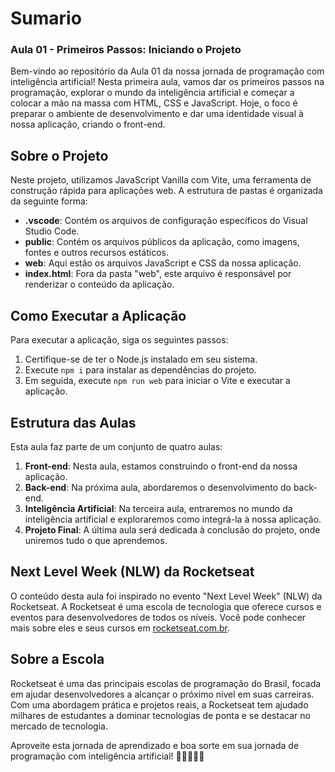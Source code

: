 # Sumario

### Aula 01 - Primeiros Passos: Iniciando o Projeto

Bem-vindo ao repositório da Aula 01 da nossa jornada de programação com inteligência artificial! Nesta primeira aula, vamos dar os primeiros passos na programação, explorar o mundo da inteligência artificial e começar a colocar a mão na massa com HTML, CSS e JavaScript. Hoje, o foco é preparar o ambiente de desenvolvimento e dar uma identidade visual à nossa aplicação, criando o front-end.

## Sobre o Projeto

Neste projeto, utilizamos JavaScript Vanilla com Vite, uma ferramenta de construção rápida para aplicações web. A estrutura de pastas é organizada da seguinte forma:

- **.vscode**: Contém os arquivos de configuração específicos do Visual Studio Code.
- **public**: Contém os arquivos públicos da aplicação, como imagens, fontes e outros recursos estáticos.
- **web**: Aqui estão os arquivos JavaScript e CSS da nossa aplicação.
- **index.html**: Fora da pasta "web", este arquivo é responsável por renderizar o conteúdo da aplicação.

## Como Executar a Aplicação

Para executar a aplicação, siga os seguintes passos:

1. Certifique-se de ter o Node.js instalado em seu sistema.
2. Execute `npm i` para instalar as dependências do projeto.
3. Em seguida, execute `npm run web` para iniciar o Vite e executar a aplicação.

## Estrutura das Aulas

Esta aula faz parte de um conjunto de quatro aulas:

1. **Front-end**: Nesta aula, estamos construindo o front-end da nossa aplicação.
2. **Back-end**: Na próxima aula, abordaremos o desenvolvimento do back-end.
3. **Inteligência Artificial**: Na terceira aula, entraremos no mundo da inteligência artificial e exploraremos como integrá-la à nossa aplicação.
4. **Projeto Final**: A última aula será dedicada à conclusão do projeto, onde uniremos tudo o que aprendemos.

## Next Level Week (NLW) da Rocketseat

O conteúdo desta aula foi inspirado no evento "Next Level Week" (NLW) da Rocketseat. A Rocketseat é uma escola de tecnologia que oferece cursos e eventos para desenvolvedores de todos os níveis. Você pode conhecer mais sobre eles e seus cursos em [rocketseat.com.br](https://rocketseat.com.br).

## Sobre a Escola

Rocketseat é uma das principais escolas de programação do Brasil, focada em ajudar desenvolvedores a alcançar o próximo nível em suas carreiras. Com uma abordagem prática e projetos reais, a Rocketseat tem ajudado milhares de estudantes a dominar tecnologias de ponta e se destacar no mercado de tecnologia.

Aproveite esta jornada de aprendizado e boa sorte em sua jornada de programação com inteligência artificial! 🚀👨‍💻👩‍💻
